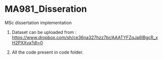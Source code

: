 # MA981_Disseration
MSc dissertation implementation

1. Dataset can be uploaded from : https://www.dropbox.com/sh/ce36na327hzz7br/AAATYFZqJa6lBgcR_xH2PXXva?dl=0

2. All the code present in code folder.
